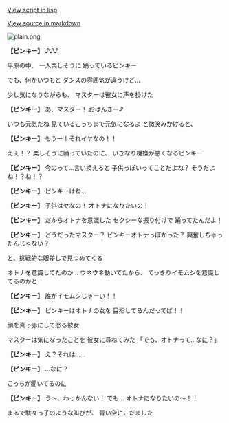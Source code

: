 [View script in lisp](../scripts/20211301.txt)

[View source in markdown](20211301.md)

![plain.png](../images/backgrounds/plain.png)

**【ピンキー】**
♪♪♪

平原の中、
一人楽しそうに
踊っているピンキー

でも、何かいつもと
ダンスの雰囲気が違うけど…

少し気になりながらも、
マスターは彼女に声を掛けた

**【ピンキー】**
あ、マスター！
おはんきー♪

いつも元気だね
見ているこっちまで元気になるよ
と微笑みかけると、

**【ピンキー】**
もうー！それイヤなの！！

えぇ！？
楽しそうに踊っていたのに、
いきなり機嫌が悪くなるピンキー

**【ピンキー】**
今のって…言い換えると
子供っぽいってことだよね？
そうだよね！？ね！？

**【ピンキー】**
ピンキーはね…

**【ピンキー】**
子供はヤなの！
オトナになりたいの！

**【ピンキー】**
だからオトナを意識した
セクシーな振り付けで
踊ってたんだよ！

**【ピンキー】**
どうだったマスター？
ピンキーオトナっぽかった？
興奮しちゃったんじゃない？

と、挑戦的な眼差しで見つめてくる

オトナを意識してたのか…
ウネウネ動いてたから、
てっきりイモムシを意識してるのかと

**【ピンキー】**
誰がイモムシじゃーい！！

**【ピンキー】**
ピンキーはオトナの女を
目指してるんだってば！！

顔を真っ赤にして怒る彼女

マスターは気になったことを
彼女に尋ねてみた
「でも、オトナって…なに？」

**【ピンキー】**
え？それは……

**【ピンキー】**
…なに？

こっちが聞いてるのに

**【ピンキー】**
う～、わっかんない！
でも…
オトナになりたいの～！！

まるで駄々っ子のような叫びが、
青い空にこだました
